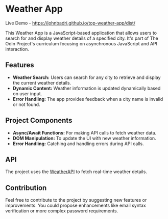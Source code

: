 # Weather App

Live Demo - https://johnbadri.github.io/top-weather-app/dist/

This Weather App is a JavaScript-based application that allows users to search for and display weather details of a specified city. It's part of The Odin Project's curriculum focusing on asynchronous JavaScript and API interaction.

## Features

- **Weather Search:** Users can search for any city to retrieve and display the current weather details.
- **Dynamic Content:** Weather information is updated dynamically based on user input.
- **Error Handling:** The app provides feedback when a city name is invalid or not found.

## Project Components

- **Async/Await Functions:** For making API calls to fetch weather data.
- **DOM Manipulation:** To update the UI with new weather information.
- **Error Handling:** Catching and handling errors during API calls.

## API

The project uses the [WeatherAPI](https://www.weatherapi.com/) to fetch real-time weather details.

## Contribution

Feel free to contribute to the project by suggesting new features or improvements. You could propose enhancements like email syntax verification or more complex password requirements.

